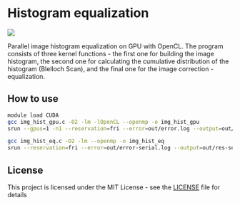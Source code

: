 # Histogram equalization

![](https://github.com/anzemur/img-hist-equalization/blob/main/example_img.png)

Parallel image histogram equalization on GPU with OpenCL. The program consists of three kernel functions - the first one for building the image histogram, the second one for calculating the cumulative distribution of the histogram (Blelloch Scan), and the final one for the image correction - equalization.


## How to use
```bash
module load CUDA
gcc img_hist_gpu.c -O2 -lm -lOpenCL --openmp -o img_hist_gpu
srun --gpus=1 -n1 --reservation=fri --error=out/error.log --output=out/res.log img_hist_gpu img/8k.jpg

gcc img_hist_eq.c -O2 -lm --openmp -o img_hist_eq
srun --reservation=fri --error=out/error-serial.log --output=out/res-serial.log img_hist_eq img/8k.jpg
```

## License

This project is licensed under the MIT License - see the [LICENSE](LICENSE) file for details
